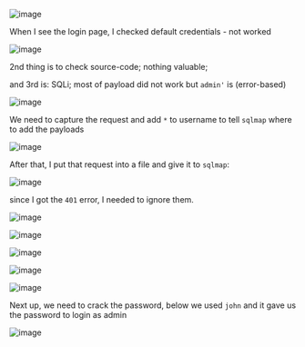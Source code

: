 ![image](https://github.com/user-attachments/assets/782311f0-3e63-4def-8d29-971eb90f77d4)

When I see the login page, I checked default credentials - not worked

![image](https://github.com/user-attachments/assets/e81a1fc0-c570-40da-a389-19556a9d552f)

2nd thing is to check source-code; nothing valuable;

and 3rd is: SQLi; most of payload did not work but `admin'` is (error-based)

![image](https://github.com/user-attachments/assets/15a69154-77a4-4b86-957f-9613b7c36608)

We need to capture the request and add `*` to username to tell `sqlmap` where to add the payloads

![image](https://github.com/user-attachments/assets/f2346a76-ad5d-4961-8816-05a7d1c54557)

After that, I put that request into a file and give it to `sqlmap`:

![image](https://github.com/user-attachments/assets/eeec4355-8a41-47a8-a7f1-f7daa2178f37)

since I got the `401` error, I needed to ignore them.

![image](https://github.com/user-attachments/assets/6fd84fa5-c298-4d35-b9cc-610b4608dd8f)


![image](https://github.com/user-attachments/assets/7035406a-3b1b-4a1e-a36c-94d50583adc0)

![image](https://github.com/user-attachments/assets/4d47fafa-c96b-4567-9aa8-7e4485e77048)

![image](https://github.com/user-attachments/assets/eb8f35d3-c7f1-4d27-b806-46c1279b2f91)

![image](https://github.com/user-attachments/assets/249d6702-170f-42ab-bf22-30815cb81be6)

Next up, we need to crack the password, below we used `john` and it gave us the password to login as admin

![image](https://github.com/user-attachments/assets/3d160df5-60a1-4e60-b381-38466e8789ba)







